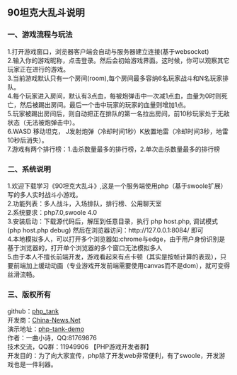 <h2>90坦克大乱斗说明</h2>

<h3>一、游戏流程与玩法</h3>
1.打开游戏窗口，浏览器客户端会自动与服务器建立连接(基于websocket)<br/>
2.输入你的游戏昵称，点击登录。然后会初始游戏界面。这时候，你可以观察其它玩家正在进行的游戏。<br/>
3.当前游戏默认只有一个房间(room),每个房间最多容纳6名玩家战斗和N名玩家排队。<br/>
4.每个玩家进入房间，默认有3点血，每被炮弹击中一次减1点血，血量为0时则死亡，然后被踢出房间。最后一个击中玩家的玩家的血量则增加1点。<br/>
5.玩家被踢出房间后，则自动把正在排队的第一名拉出房间，前10秒玩家处于无敌状态（无法被炮弹击中）。<br/>
6.WASD 移动坦克， J发射炮弹（冷却时间1秒）K放置地雷（冷却时间3秒，地雷10秒后消失）。<br/>
7.游戏有两个排行榜：1.击杀数量最多的排行榜，2.单次击杀数量最多的排行榜<br/>

<h3>二、系统说明</h3>
1.欢迎下载学习《90坦克大乱斗》,这是一个服务端使用php（基于swoole扩展）写的多人实时战斗小游戏。<br/>
2.功能列表：多人战斗，入场排队，排行榜、公用聊天室<br/>
2.系统要求：php7.0,swoole 4.0<br/>
3.安装启动：下载源代码后，解压到任意目录，执行 php host.php, 调试模式(php host.php debug) 然后在浏览器访问：http://127.0.0.1:8084/ 即可<br/>
4.本地模拟多人，可以打开多个浏览器如:chrome与edge，由于用户身份识别是基于浏览器的，打开单个浏览器的多个窗口无法模拟多人<br/>
5.由于本人不擅长前端开发，游戏看起来有点卡顿（其实是按帧计算的表现），只要前端加上缓动动画（专业游戏开发前端需要使用canvas而不是dom），就可变得丝滑流畅。

<h3>三、版权所有</h3>
github：<a href="https://github.com/timeshi/php_tank" target="_blank">php_tank</a><br/>
开发商：<a href="https://china-news.net/" target="_blank">China-News.Net</a><br/>
演示地址：<a href="https://china-news.net/game/play/1001-php-tank" target="_blank">php-tank-demo</a><br/>
作者：一曲小诗，QQ:81769876 <br/>
技术交流，QQ群：11949906 【PHP游戏开发者群】<br/>
开发目的：为了向大家宣传，php除了开发web非常便利，有了swoole，开发游戏也是一件利器。<br/>